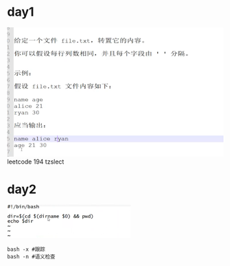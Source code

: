 # day1
![image-20210907215325534](hw.assets/image-20210907215325534.png)
leetcode 194
tzslect

# day2
![image-20210908212310531](hw.assets/image-20210908212310531.png)

```shell
bash -x #跟踪
bash -n #语义检查
```

